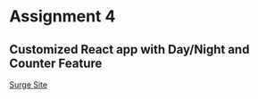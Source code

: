 # Assignment 4

## Customized React app with Day/Night and Counter Feature

[Surge Site](http://bootcamp-assignment04.surge.sh/)
